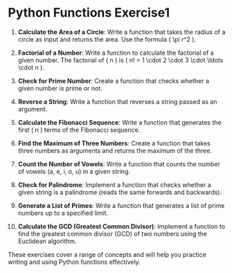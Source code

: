 # Python Functions Exercise1

1. **Calculate the Area of a Circle**:
   Write a function that takes the radius of a circle as input and returns the area. Use the formula \( \pi r^2 \).

2. **Factorial of a Number**:
   Write a function to calculate the factorial of a given number. The factorial of \( n \) is \( n! = 1 \cdot 2 \cdot 3 \cdot \ldots \cdot n \).

3. **Check for Prime Number**:
   Create a function that checks whether a given number is prime or not.

4. **Reverse a String**:
   Write a function that reverses a string passed as an argument.

5. **Calculate the Fibonacci Sequence**:
   Write a function that generates the first \( n \) terms of the Fibonacci sequence.

6. **Find the Maximum of Three Numbers**:
   Create a function that takes three numbers as arguments and returns the maximum of the three.

7. **Count the Number of Vowels**:
   Write a function that counts the number of vowels (a, e, i, o, u) in a given string.

8. **Check for Palindrome**:
   Implement a function that checks whether a given string is a palindrome (reads the same forwards and backwards).

9. **Generate a List of Primes**:
   Write a function that generates a list of prime numbers up to a specified limit.

10. **Calculate the GCD (Greatest Common Divisor)**:
    Implement a function to find the greatest common divisor (GCD) of two numbers using the Euclidean algorithm.

These exercises cover a range of concepts and will help you practice writing and using Python functions effectively.
